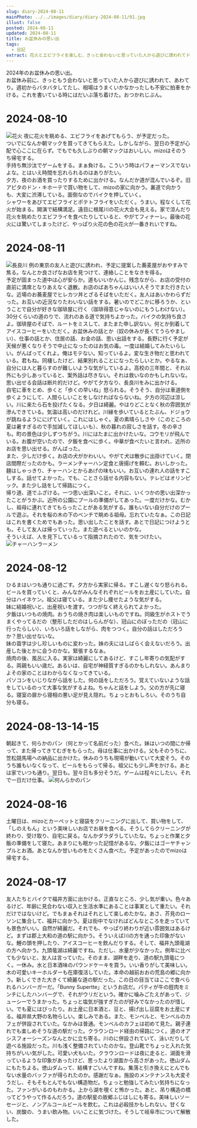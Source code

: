 ```yaml
---
slug: diary-2024-08-11
mainPhoto: ../../images/diary/diary-2024-08-11/01.jpg
illust: false
posted: 2024-08-11
updated: 2024-08-11
title: お盆休みの思い出
tags:
  - 日記
extract: 花火とエビフライを楽しむ、きっと会わないと思っていた人から遊びに誘われてドギマギする、実家に帰る。ほか。
---
```

2024年のお盆休みの思い出。  
お盆休み前に、きっともう会わないと思っていた人から遊びに誘われて、あわてり。週初からバタバタしてたし、相場はうまくいかなかったしも不安に拍車をかける。これを書いている時にはだいぶ落ち着けた。おつかれじぶん。

# 2024-08-10

![花火](../../images/diary/diary-2024-08-11/01.jpg)
夜に花火を眺める、エビフライをあげてもらう、が予定だった。  
ついでになんか朝マックを買ってきてもらえた。しかしながら、翌日の予定が心配で心ここに在らず。でもでも久しぶりの朝マックはおいしい。mizoはそのうち帰宅する。  
手持ち無沙汰でゲームをする。まぁ負ける。こういう時はパフォーマンスでないよな。とはいえ時間を忘れられるのはありがたい。  
夕方、夜のお酒を買ったりするために出かける。なんだか道が混んでいるぞ。旧アピタのドン・キホーテで買い物をして、mizoの家に向かう。裏道で向かうも、大変に渋滞している。面倒なのでバイクを押していく。  
シャワーをあびてエビフライとポテトフライをいただく。うまい。程なくして花火が始まる。開演で結構満足。遠目に根尾川の花火大会も見える。家で涼んだり花火を眺めたりエビフライを食べたりしていると、やがてフィナーレ。最後の花火には驚いてしまったけど、やっぱり火花の色の花火が一番きれいですね。

# 2024-08-11

![長良川](../../images/diary/diary-2024-08-11/02.jpg)
例の東京の友人と遊びに誘われ、予定に提案した蕎麦屋がおやすみで焦る。なんとか良さげなお店を見つけて、連絡しことをなきを得る。  
予定が固まった道中は心が安らか。道もいいかんじ。残念ながら、お店の受付の直前に満席となりあえなく退散。お店のばあちゃんはいい人そうでまた行きたいな。近場のお蕎麦屋でヒレカツ丼とざるそばをいただく。友人はあいかわらずだった。お互いの近況なりたわいない話をする。暑いのでどこかに移ろうか、ということで自分が好きな珈琲屋に行く（珈琲得意じゃないのにもうしわけない）。  
30分くらいの道のりで、流れのある道で気持ちよかった。バイクの気持ち良さよ。珈琲屋のそばで、ルートをミスして、またまた申し訳ない。何とか到着してアイスコーヒーをいただく。お盆休みの話とか（奴の休みが長くてうらやましい）、仕事の話とか、住居の話、お金の話、思い出話をする。長野に行く予定が天候が悪くなりそうで中止になったのはお気の毒。一度は結婚してみたいらしい。がんばってくれよ。俺はモテない。知っているよ。変な生き物だと思われている。君もね。同棲したけど、結果別れることになったらしいとか。やるなぁ、自分には人と暮らすのが難しいような気がしているよ。高校の三年間と、それ以外にも少しあっていると、案外話は尽きない。それは救いなのかもしれないな。思い出せる会話は断片的だけど。やがて夕方なり、長良川をみに出かける。  
自宅に車をとめ、歩くと「歩くの早いね」怒られる。そうそう、自分は車道側を歩くようにして、人間らしいことをしなければならないね。夕方の河辺は涼しい。川に来たら石を投げたくなる。夕日は綺麗。やはりどことなく秋の雰囲気が滲んできている。気温は高いのだけれど。川縁を歩いているとたぶん、ドジョウが跳ねるようににげていく。これにはしゃぐ。夏の素晴らしさや（このところの夏は暑すぎるので手加減してほしいも）、秋の暮れの寂しさを話す。冬の辛さも。町の景色は少しずつちがう。川にはたまに出かけたいな。コウモリが飛んでいる。お腹が空いたので、夕飯を食べに歩く。中華が食べたいと言われ、近所のお店を思い出せる。がんばった。  
また、少しだけ歩く。お店の犬がかわいい。やがて犬は散歩に出掛けていく。閉店間際だったのかも。ラーメンチャーハン定食と唐揚げを頼む。おいしかった。麺はしゃっきり、チャーハンとからあげの味もいい。お互いの連れ人の話をすこしする。話せてよかった。でも、ことさら話せる内容もない。テレビはオリンピック。また少し話をして帰路につく。  
帰り道、道でふざける。一つ思い出深いこと。それに、いくつかの思い出深かったことがうかぶ。近所の公園にプールの準備がしてあった。一度だけかな。むかし、祖母に連れてきてもらったことがある気がする。誰もいない自分だけのプールで遊ぶ。それを桜の木の下のベンチで眺める祖母。忘れていたなぁ。この日記はこれを書くためでもあった。思い出したことを話す。あとで日記につけようとも。そして友人は帰っていった。また遊べるといいのかな。  
そういえば、人を見下しているって指摘されたので、気をつけたい。
![チャーハンラーメン](../../images/diary/diary-2024-08-11/03.jpg)

# 2024-08-12

ひるまはいつも通りに過ごす。夕方から実家に帰る。すこし遅くなり怒られる。ビールを買っていくと、みんながみんなそれぞれビールをお土産にしていた。自分はハイネケン。祖父は寝ている。また少し痩せたような気がする。  
妹に結婚祝いと、出産祝いを渡す。つつがなく終えられてよかった。  
夕飯はいつもの焼肉。おうちの焼き肉は楽しいものですね。同級生がホストでうまくやってるだの（整形しただのはしらんがな）、冠山にのぼっただの（冠山に行ったらしい）、いろいろ話をしながら、肉をつつく。自分の話はしただろうか？思い出せないな。  
妹の苗字は少し珍しいものに変わった。妹の夫にはしばらく会えないだろう。出産した後とかに会うのかな。緊張するなぁ。  
焼肉の後、風呂に入る。実家は綺麗にしてあるけど、すこし年寄りの気配がする。両親もいい歳だ。あるいは、自宅が神経質すぎるのかもしれない。あんまりよその家のことはわからなくなってきている。  
パソコンをいじりながら話をした。何の話をしただろう。覚えていないような話をしているのって大事な気がするよね。ちゃんと話をしよう。父の方が先に寝る。寝室の扉から寝相の悪い足が見え隠れ。ちょっとおもしろい。そのうち自分も寝る。  

# 2024-08-13-14-15

朝起きて、何らかのパン（何とかって名前だった）食べた。妹はいつの間にか帰って、また帰ってきてむぎをもらった。母は仕事に出かける。父もそのうちに、笠松競馬場への納品に出かけた。休みのうちも現場が動いていて大変そう。そのうち誰もいなくなって、ビールをもらって帰る。祖父にも少し声をかける。あとは家でいつも通り。翌日も。翌々日も多分そうだ。ゲームは程々にしたい。それで一日だけ仕事。
![何んらかのパン](../../images/diary/diary-2024-08-11/04.jpg)
# 2024-08-16

土曜日は、mizoとカーペットと寝袋をクリーニングに出して、買い物をして、「しのえもん」という美味しいお店でお昼を食べる。そうしてらクリーニングが終わり、受け取り、自宅に戻る。なんかダラダラしていたな。ちょっと作業と夕飯の準備をして寝た。あまりにも眠かった記憶があるな。夕飯にはゴーヤチャンプルとお酒。あとなんか甘いものをたくさん食べた。予定があったのでmizoは帰宅する。

# 2024-08-17

友人たちとバイクで福井方面に出かける。正直なところ、少し気が重い。色々あるけど、年齢に見合わない収入と生活水準にあることは事実として重たい。それだけではないけど。でもまぁそれはそれとして楽しめたかな。あさ、芥見のローソンに集合して、福井に向かう。夏は街中でなければどんなところを走っていても景色がいい。自然が綺麗だ。それでも、やっぱり終わりが近い雰囲気はあるけど。まずは郡上大和の道の駅に向かう。そういえば川の方を通った印象がないな。鯉の頭を押したり、アイスコーヒーを飲んだりする。そして、福井九頭竜湖の方へ向かう。九頭竜湖は綺麗ですね。ただし、水量が少なかった。例年に比べても少ないと、友人は言っていた。そのまま、湖畔を走り、道の駅九頭竜につく。一休み。水と日本酒味のパウンドケーキを買う。いい香りがして美味しい。木の可愛いキーホルダーも在庫復活していた。本命の越前おおの荒島の郷に向かう。新しくできた大きくて綺麗な道の駅だった。この日の目当てはここで食べられるハンバーガーだ。「Bunny Supertte」というお店だ。パティが牛の脛肉をミンチにしたハンバーグで、それがウリだという。確かに噛みごたえがあって、ジューシーでうまかった。ちょっと塩気が強すぎたのが好みでなかったのが惜しい。でも夏にはぴったり。お土産に日本酒と、豆と、揚げ出し豆腐をお土産にする。福井県大野の名物らしい。楽しみである。また、モンベルと、モンベルのカフェが併設されていた。なかみは普通。モンベルのカフェは初めて見た。親子連れでも楽しめそうな道の駅だった。クラウンロード経由の帰路につく。道のオアシスフォーシーズンなんとかに立ち寄る。川のに併設されていて、泳いだりして遊べる施設だった。川も浅く整備されていたのかな。登山靴でちょっと入れた気持ちがいい気がした。可愛い犬もいた。クラウンロードは夜に走ると、湖面を滑っているような印象があったけど、思ったより湖面から高さがあった。徳山ダムにもたちよる。徳山ダムって、結構すごいんですね。集落と引き換えにとんでもない水量のバッファが得られたのか。感謝だなぁ。施設のメンテナンスも大変そうだし、そもそもとんでもない構造物だ。ちょっと勉強してみたい気持ちになった。ファンがいるのもわかる。上から湖を覗くと怖かった。あと、吊り構造の橋ってどうやって作るんだろう。道の駅星の故郷ふじはしにも寄る。美味しいソーセージと、ノンアルコールビールを飲む。これは必殺技かもしれない。甘くない、炭酸の、うまい飲み物。いいことに気づけた。そうして岐阜市について解散した。